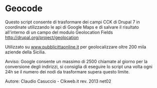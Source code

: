 Geocode
=======
Questo script consente di trasformare dei campi CCK di Drupal 7 in coordinate utilizzando le api di Google Maps e di salvare
il risultato all'interno di un campo del modulo Geolocation Fields http://drupal.org/project/geolocation 

Utilizzato su www.pubblicittaonline.it per geolocalizzare oltre 200 mila aziende della Sicilia.

Avviso: Google consente un massimo di 2500 chiamate al giorno per la conversione degli indirizzi, si consiglia di eseguire lo script
una volta ogni 24h se il numero dei nodi da trasformare supera questo limite.

Autore: 
Claudio Casuccio - Clkweb.it 
rev. 2013 net02
